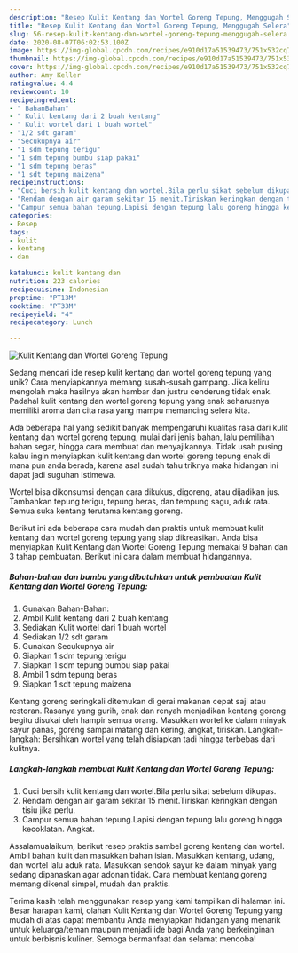 ```yaml
---
description: "Resep Kulit Kentang dan Wortel Goreng Tepung, Menggugah Selera"
title: "Resep Kulit Kentang dan Wortel Goreng Tepung, Menggugah Selera"
slug: 56-resep-kulit-kentang-dan-wortel-goreng-tepung-menggugah-selera
date: 2020-08-07T06:02:53.100Z
image: https://img-global.cpcdn.com/recipes/e910d17a51539473/751x532cq70/kulit-kentang-dan-wortel-goreng-tepung-foto-resep-utama.jpg
thumbnail: https://img-global.cpcdn.com/recipes/e910d17a51539473/751x532cq70/kulit-kentang-dan-wortel-goreng-tepung-foto-resep-utama.jpg
cover: https://img-global.cpcdn.com/recipes/e910d17a51539473/751x532cq70/kulit-kentang-dan-wortel-goreng-tepung-foto-resep-utama.jpg
author: Amy Keller
ratingvalue: 4.4
reviewcount: 10
recipeingredient:
- " BahanBahan"
- " Kulit kentang dari 2 buah kentang"
- " Kulit wortel dari 1 buah wortel"
- "1/2 sdt garam"
- "Secukupnya air"
- "1 sdm tepung terigu"
- "1 sdm tepung bumbu siap pakai"
- "1 sdm tepung beras"
- "1 sdt tepung maizena"
recipeinstructions:
- "Cuci bersih kulit kentang dan wortel.Bila perlu sikat sebelum dikupas."
- "Rendam dengan air garam sekitar 15 menit.Tiriskan keringkan dengan tisiu jika perlu."
- "Campur semua bahan tepung.Lapisi dengan tepung lalu goreng hingga kecoklatan. Angkat."
categories:
- Resep
tags:
- kulit
- kentang
- dan

katakunci: kulit kentang dan 
nutrition: 223 calories
recipecuisine: Indonesian
preptime: "PT13M"
cooktime: "PT33M"
recipeyield: "4"
recipecategory: Lunch

---
```



![Kulit Kentang dan Wortel Goreng Tepung](https://img-global.cpcdn.com/recipes/e910d17a51539473/751x532cq70/kulit-kentang-dan-wortel-goreng-tepung-foto-resep-utama.jpg)

Sedang mencari ide resep kulit kentang dan wortel goreng tepung yang unik? Cara menyiapkannya memang susah-susah gampang. Jika keliru mengolah maka hasilnya akan hambar dan justru cenderung tidak enak. Padahal kulit kentang dan wortel goreng tepung yang enak seharusnya memiliki aroma dan cita rasa yang mampu memancing selera kita.

Ada beberapa hal yang sedikit banyak mempengaruhi kualitas rasa dari kulit kentang dan wortel goreng tepung, mulai dari jenis bahan, lalu pemilihan bahan segar, hingga cara membuat dan menyajikannya. Tidak usah pusing kalau ingin menyiapkan kulit kentang dan wortel goreng tepung enak di mana pun anda berada, karena asal sudah tahu triknya maka hidangan ini dapat jadi suguhan istimewa.

Wortel bisa dikonsumsi dengan cara dikukus, digoreng, atau dijadikan jus. Tambahkan tepung terigu, tepung beras, dan tempung sagu, aduk rata. Semua suka kentang terutama kentang goreng.


Berikut ini ada beberapa cara mudah dan praktis untuk membuat kulit kentang dan wortel goreng tepung yang siap dikreasikan. Anda bisa menyiapkan Kulit Kentang dan Wortel Goreng Tepung memakai 9 bahan dan 3 tahap pembuatan. Berikut ini cara dalam membuat hidangannya.

<!--inarticleads1-->

##### Bahan-bahan dan bumbu yang dibutuhkan untuk pembuatan Kulit Kentang dan Wortel Goreng Tepung:

1. Gunakan  Bahan-Bahan:
1. Ambil  Kulit kentang dari 2 buah kentang
1. Sediakan  Kulit wortel dari 1 buah wortel
1. Sediakan 1/2 sdt garam
1. Gunakan Secukupnya air
1. Siapkan 1 sdm tepung terigu
1. Siapkan 1 sdm tepung bumbu siap pakai
1. Ambil 1 sdm tepung beras
1. Siapkan 1 sdt tepung maizena


Kentang goreng seringkali ditemukan di gerai makanan cepat saji atau restoran. Rasanya yang gurih, enak dan renyah menjadikan kentang goreng begitu disukai oleh hampir semua orang. Masukkan wortel ke dalam minyak sayur panas, goreng sampai matang dan kering, angkat, tiriskan. Langkah-langkah: Bersihkan wortel yang telah disiapkan tadi hingga terbebas dari kulitnya. 

<!--inarticleads2-->

##### Langkah-langkah membuat Kulit Kentang dan Wortel Goreng Tepung:

1. Cuci bersih kulit kentang dan wortel.Bila perlu sikat sebelum dikupas.
1. Rendam dengan air garam sekitar 15 menit.Tiriskan keringkan dengan tisiu jika perlu.
1. Campur semua bahan tepung.Lapisi dengan tepung lalu goreng hingga kecoklatan. Angkat.


Assalamualaikum, berikut resep praktis sambel goreng kentang dan wortel. Ambil bahan kulit dan masukkan bahan isian. Masukkan kentang, udang, dan wortel lalu aduk rata. Masukkan sendok sayur ke dalam minyak yang sedang dipanaskan agar adonan tidak. Cara membuat kentang goreng memang dikenal simpel, mudah dan praktis. 

Terima kasih telah menggunakan resep yang kami tampilkan di halaman ini. Besar harapan kami, olahan Kulit Kentang dan Wortel Goreng Tepung yang mudah di atas dapat membantu Anda menyiapkan hidangan yang menarik untuk keluarga/teman maupun menjadi ide bagi Anda yang berkeinginan untuk berbisnis kuliner. Semoga bermanfaat dan selamat mencoba!
